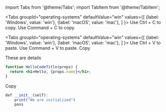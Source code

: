 import Tabs from '@theme/Tabs';
import TabItem from '@theme/TabItem';



<Tabs
  groupId="operating-systems"
  defaultValue="win"
  values={[
    {label: 'Windows', value: 'win'},
    {label: 'macOS', value: 'mac'},
  ]
}>
<TabItem value="win">Use Ctrl + C to copy.</TabItem>
<TabItem value="mac">Use Command + C to copy.</TabItem>
</Tabs>

<Tabs
  groupId="operating-systems"
  defaultValue="win"
  values={[
    {label: 'Windows', value: 'win'},
    {label: 'macOS', value: 'mac'},
  ]
}>
<TabItem value="win">Use Ctrl + V to paste.</TabItem>
<TabItem value="mac">Use Command + V to paste.</TabItem>
</Tabs>
Copy

These are details

```jsx title="/src/components/HelloCodeTitle.js"
function HelloCodeTitle(props) {
  return <h1>Hello, {props.name}</h1>;
}
```
Copy

```jsx
def __init__(self):
    print("We are initialized")
    pass
```
